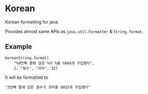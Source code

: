 Korean
======

Korean formatting for java.  

Provides almost same APIs as `java.util.Formatter` & `String.format`.  

Example
-------

    KoreanString.format(
        "%d번째 줄에 앉은 %이 %을 %04d개 구입했다",
        2, "철수", "과자", 32)

It will be formatted to

    "2번째 줄에 앉은 철수가 과자를 0032개 구입했다"
